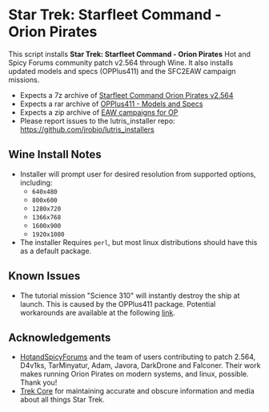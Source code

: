 # Star Trek: Starfleet Command - Orion Pirates

This script installs **Star Trek: Starfleet Command - Orion Pirates** Hot 
and Spicy Forums community patch v2.564 through Wine. It also installs 
updated models and specs (OPPlus411) and the SFC2EAW campaign missions.

- Expects a 7z archive of 
[Starfleet Command Orion Pirates v2.564](https://hotandspicyforums.com/viewtopic.php?p=254917#p254917)
- Expects a rar archive of 
[OPPlus411 - Models and Specs](https://hotandspicyforums.com/viewtopic.php?p=254921#p254921)
- Expects a zip archive of 
[EAW campaigns for OP](https://hotandspicyforums.com/viewtopic.php?p=254921#p254921)
- Please report issues to the lutris_installer repo: 
https://github.com/jrobio/lutris_installers

## Wine Install Notes

- Installer will prompt user for desired resolution from supported options, 
including:
    - `640x480`
    - `800x600`
    - `1280x720`
    - `1366x768`
    - `1600x900`
    - `1920x1080`
- The installer Requires `perl`, but most linux distributions should have 
this as a default package.

## Known Issues

- The tutorial mission "Science 310" will instantly destroy the ship at 
launch. This is caused by the OPPlus411 package. Potential workarounds are 
available at the following 
[link](https://hotandspicyforums.com/sfc2op-2-564-tutorial-missions-bugged-command-190--t37396.html).

## Acknowledgements

- [HotandSpicyForums](https://hotandspicyforums.com/starfleet-command-orion-pirates-2500-2564-patch-t25292.html) 
and the team of users contributing to patch 2.564, D4v1ks, TarMinyatur, 
Adam, Javora, DarkDrone and Falconer. Their work makes running Orion Pirates
on modern systems, and linux, possible. Thank you!
- [Trek Core](https://gaming.trekcore.com/orionpirates/index.html) for 
maintaining accurate and obscure information and media about all things Star 
Trek.